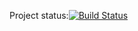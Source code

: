 Project status:[![Build Status](https://travis-ci.org/Hortog98/Ivan.svg?branch=master)](https://travis-ci.org/Hortog98/Ivan)

